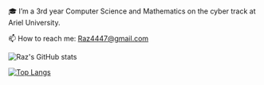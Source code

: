 🎓 I’m a 3rd year Computer Science and Mathematics on the cyber track at Ariel University.

📫 How to reach me: Raz4447@gmail.com

<!---
RazElbaz/RazElbaz is a ✨ special ✨ repository because its `README.md` (this file) appears on your GitHub profile.
You can click the Preview link to take a look at your changes.
--->
![Raz's GitHub stats](https://github-readme-stats.vercel.app/api?username=RazElbaz&show_icons=true&theme=cobalt)

[![Top Langs](https://github-readme-stats.vercel.app/api/top-langs/?username=RazElbaz&layout=compact)](https://github.com/RazElbaz/github-readme-stats)
